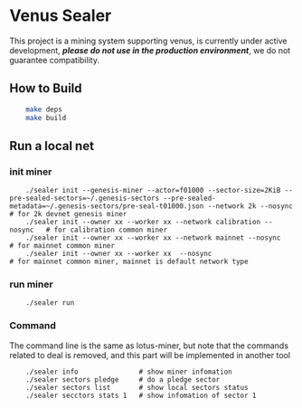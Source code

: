 # Venus Sealer

This project is a mining system supporting venus, is currently under active development,
***please do not use in the production environment***, we do not guarantee compatibility.

## How to Build

```sh
    make deps
    make build
```

## Run a local net

### init miner 
```shell script
    ./sealer init --genesis-miner --actor=f01000 --sector-size=2KiB --pre-sealed-sectors=~/.genesis-sectors --pre-sealed-metadata=~/.genesis-sectors/pre-seal-t01000.json --network 2k --nosync # for 2k devnet genesis miner
    ./sealer init --owner xx --worker xx --network calibration --nosync   # for calibration common miner
    ./sealer init --owner xx --worker xx --network mainnet --nosync       # for mainnet common miner
    ./sealer init --owner xx --worker xx  --nosync                        # for mainnet common miner, mainnet is default network type
```
### run miner

```shell script
    ./sealer run
```

### Command

The command line is the same as lotus-miner, but note that the commands related to deal is removed, and this part will be implemented in another tool

```shell script
    ./sealer info               # show miner infomation
    ./sealer sectors pledge     # do a pledge sector
    ./sealer sectors list       # show local sectors status
    ./sealer secctors stats 1   # show infomation of sector 1
```
    

